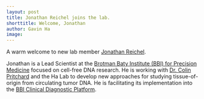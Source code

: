 ```yaml
---
layout: post
title: Jonathan Reichel joins the lab. 
shorttitle: Welcome, Jonathan
author: Gavin Ha
image: 
---
```


A warm welcome to new lab member [Jonathan Reichel](/people/Jonathan-Reichel/). 

Jonathan is a Lead Scientist at the [Brotman Baty Institute (BBI) for Precision Medicine](https://brotmanbaty.org/) focused on cell-free DNA research. He is working with [Dr. Colin Pritchard](https://www.uwmedicine.org/bios/colin-pritchard) and the Ha Lab to develop new approaches for studying tissue-of-origin from circulating tumor DNA. He is facilitating its implementation into the [BBI Clinical Diagnostic Platform](https://brotmanbaty.org/platform/platform-3/).

